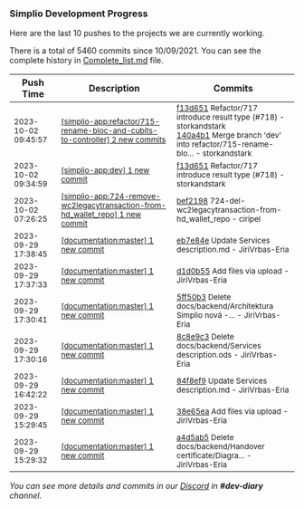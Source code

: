 
### Simplio Development Progress

Here are the last 10 pushes to the projects we are currently working.

There is a total of 5460 commits since 10/09/2021. You can see the complete history in
 [Complete_list.md](Complete_list.md) file.

| Push Time | Description | Commits |
| --- | --- | --- |
| <sub>2023-10-02 09:45:57</sub> | <sub>[[simplio-app:refactor/715-rename-bloc-and-cubits-to-controller] 2 new commits](https://github.com/SimplioOfficial/simplio-app/compare/4ba277cda71c...140a4b1f4a84)</sub> | <sub>[f13d651](https://github.com/SimplioOfficial/simplio-app/commit/f13d651bb8899dc8cda97564d94a7244ae1d958e) Refactor/717 introduce result type (#718) - storkandstark<br>[140a4b1](https://github.com/SimplioOfficial/simplio-app/commit/140a4b1f4a8440901c7547e560207f2215e66462) Merge branch 'dev' into refactor/715-rename-blo... - storkandstark</sub> |
| <sub>2023-10-02 09:34:59</sub> | <sub>[[simplio-app:dev] 1 new commit](https://github.com/SimplioOfficial/simplio-app/commit/f13d651bb8899dc8cda97564d94a7244ae1d958e)</sub> | <sub>[f13d651](https://github.com/SimplioOfficial/simplio-app/commit/f13d651bb8899dc8cda97564d94a7244ae1d958e) Refactor/717 introduce result type (#718) - storkandstark</sub> |
| <sub>2023-10-02 07:26:25</sub> | <sub>[[simplio-app:724-remove-wc2legacytransaction-from-hd_wallet_repo] 1 new commit](https://github.com/SimplioOfficial/simplio-app/commit/bef2198f73d2adc659428d94788091b8d3b3edf6)</sub> | <sub>[bef2198](https://github.com/SimplioOfficial/simplio-app/commit/bef2198f73d2adc659428d94788091b8d3b3edf6) 724-del-wc2legacytransaction-from-hd_wallet_repo - ciripel</sub> |
| <sub>2023-09-29 17:38:45</sub> | <sub>[[documentation:master] 1 new commit](https://github.com/SimplioOfficial/documentation/commit/eb7e84e004f0b3ea9beabe1324c2dc9737efad19)</sub> | <sub>[eb7e84e](https://github.com/SimplioOfficial/documentation/commit/eb7e84e004f0b3ea9beabe1324c2dc9737efad19) Update Services description.md - JiriVrbas-Eria</sub> |
| <sub>2023-09-29 17:37:33</sub> | <sub>[[documentation:master] 1 new commit](https://github.com/SimplioOfficial/documentation/commit/d1d0b55a08a256725fb37e6a0714f936dbea5998)</sub> | <sub>[d1d0b55](https://github.com/SimplioOfficial/documentation/commit/d1d0b55a08a256725fb37e6a0714f936dbea5998) Add files via upload - JiriVrbas-Eria</sub> |
| <sub>2023-09-29 17:30:41</sub> | <sub>[[documentation:master] 1 new commit](https://github.com/SimplioOfficial/documentation/commit/5ff50b3b6b7f35ecc2343e57533e78e7af28b6d2)</sub> | <sub>[5ff50b3](https://github.com/SimplioOfficial/documentation/commit/5ff50b3b6b7f35ecc2343e57533e78e7af28b6d2) Delete docs/backend/Architektura Simplio nová -... - JiriVrbas-Eria</sub> |
| <sub>2023-09-29 17:30:16</sub> | <sub>[[documentation:master] 1 new commit](https://github.com/SimplioOfficial/documentation/commit/8c8e9c36a2ec8b8fd9686d3fe3560079766bed78)</sub> | <sub>[8c8e9c3](https://github.com/SimplioOfficial/documentation/commit/8c8e9c36a2ec8b8fd9686d3fe3560079766bed78) Delete docs/backend/Services description.ods - JiriVrbas-Eria</sub> |
| <sub>2023-09-29 16:42:22</sub> | <sub>[[documentation:master] 1 new commit](https://github.com/SimplioOfficial/documentation/commit/84f8ef9cca28c2ff146bebf307aa6dd50e6d1788)</sub> | <sub>[84f8ef9](https://github.com/SimplioOfficial/documentation/commit/84f8ef9cca28c2ff146bebf307aa6dd50e6d1788) Update Services description.md - JiriVrbas-Eria</sub> |
| <sub>2023-09-29 15:29:45</sub> | <sub>[[documentation:master] 1 new commit](https://github.com/SimplioOfficial/documentation/commit/38e65eace01785490c2c74342fdbfe3dc506fd6a)</sub> | <sub>[38e65ea](https://github.com/SimplioOfficial/documentation/commit/38e65eace01785490c2c74342fdbfe3dc506fd6a) Add files via upload - JiriVrbas-Eria</sub> |
| <sub>2023-09-29 15:29:32</sub> | <sub>[[documentation:master] 1 new commit](https://github.com/SimplioOfficial/documentation/commit/a4d5ab53c1d6fcbc1629b59d09900dace1478c1a)</sub> | <sub>[a4d5ab5](https://github.com/SimplioOfficial/documentation/commit/a4d5ab53c1d6fcbc1629b59d09900dace1478c1a) Delete docs/backend/Handover certificate/Diagra... - JiriVrbas-Eria</sub> |

_You can see more details and commits in our [Discord](https://discord.gg/aKhjuwZmdP) in **#dev-diary** channel._

